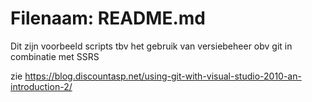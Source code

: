 # Filenaam: README.md
Dit zijn voorbeeld scripts tbv het gebruik van versiebeheer obv git in combinatie met SSRS

zie https://blog.discountasp.net/using-git-with-visual-studio-2010-an-introduction-2/
